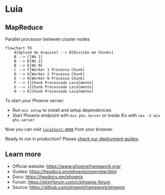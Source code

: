 # Luia

## MapReduce

Parallel processor between cluster nodes

```mermaid
flowchart TD
    A[Upload do Arquivo] --> B[Divisão em Chunks]
    B --> C[Nó 1]
    B --> D[Nó 2]
    B --> E[Nó N]
    C --> F[Worker 1 Processa Chunk]
    D --> G[Worker 2 Processa Chunk]
    E --> H[Worker N Processa Chunk]
    F --> I[Chunk Processado Localmente]
    G --> J[Chunk Processado Localmente]
    H --> K[Chunk Processado Localmente]
```

To start your Phoenix server:

  * Run `mix setup` to install and setup dependencies
  * Start Phoenix endpoint with `mix phx.server` or inside IEx with `iex -S mix phx.server`

Now you can visit [`localhost:4000`](http://localhost:4000) from your browser.

Ready to run in production? Please [check our deployment guides](https://hexdocs.pm/phoenix/deployment.html).

## Learn more

  * Official website: https://www.phoenixframework.org/
  * Guides: https://hexdocs.pm/phoenix/overview.html
  * Docs: https://hexdocs.pm/phoenix
  * Forum: https://elixirforum.com/c/phoenix-forum
  * Source: https://github.com/phoenixframework/phoenix
